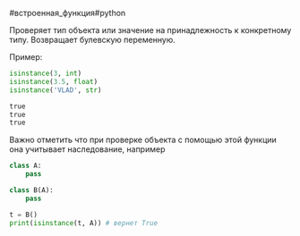 #встроенная_функция#python

Проверяет тип объекта или значение на принадлежность к конкретному типу. Возвращает булевскую переменную.

Пример:
```python
isinstance(3, int)
isinstance(3.5, float)
isinstance('VLAD', str)

true
true
true
```

Важно отметить что при проверке объекта с помощью этой функции она учитывает наследование, например

```python
class A:
	pass

class B(A):
	pass

t = B()
print(isinstance(t, A)) # вернет True
```
